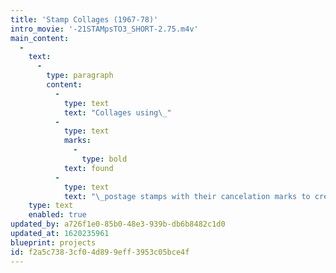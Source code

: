 ```yaml
---
title: 'Stamp Collages (1967-78)'
intro_movie: '-21STAMpsTO3_SHORT-2.75.m4v'
main_content:
  -
    text:
      -
        type: paragraph
        content:
          -
            type: text
            text: "Collages using\_"
          -
            type: text
            marks:
              -
                type: bold
            text: found
          -
            type: text
            text: "\_postage stamps with their cancelation marks to create concrete poems."
    type: text
    enabled: true
updated_by: a726f1e0-85b0-48e3-939b-db6b8482c1d0
updated_at: 1620235961
blueprint: projects
id: f2a5c738-3cf0-4d89-9eff-3953c05bce4f
---
```

